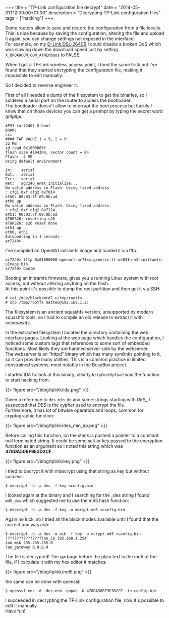 +++
title = "TP-Link configuration file decrypt"
date = "2014-05-31T12:00:00+01:00"
description = "Decrypting TP-Link configuration files"
tags = ["hacking"]
+++

Some routers allow to save and restore the configuration from a file locally.
This is nice because by saving the configuration, altering the file and upload it again,
you can change settings not exposed in the interface.  
For example, on my [D-Link DSL-2640B](https://www.dlink.com/uk/en/products/dsl-2640b-adsl-2-wireless-g-router-with-4-port-10-100-switch)
I could disable a broken QoS which was slowing down the download speed just by setting `X_BROADCOM_COM_ATMEnbQos` to FALSE.

When I got a TP-Link wireless access point, I tried the same trick but I've found that they started encrypting the configuration file, making it impossible to edit manually.  

So I decided to reverse engineer it.

First of all I needed a dump of the filesystem to get the binaries, so I soldered a serial port on the router to access the bootloader.  
The bootloader doesn't allow to interrupt the boot process but luckily I knew that on those devices you can get a prompt by typing the secret word *tpltpltpl*.

```
AP93 (ar7240) U-boot
DRAM:
sri
#### TAP VALUE 1 = 9, 2 = 9
32 MB
id read 0x100000ff
flash size 4194304, sector count = 64
Flash:  4 MB
Using default environment

In:    serial
Out:   serial
Err:   serial
Net:   ag7240_enet_initialize...
No valid address in Flash. Using fixed address
: cfg1 0xf cfg2 0x7014
eth0: 00:03:7f:09:0b:ad
eth0 up
No valid address in Flash. Using fixed address
: cfg1 0xf cfg2 0x7214
eth1: 00:03:7f:09:0b:ad
ATHRS26: resetting s26
ATHRS26: s26 reset done
eth1 up
eth0, eth1
Autobooting in 1 seconds
ar7240>
```

I've compiled an OpenWrt initramfs image and loaded it via tftp:

```
ar7240> tftp 0x81000000 openwrt-ar71xx-generic-tl-wr841n-v8-initramfs-uImage.bin
ar7240> bootm
```

Booting an initramfs firmware, gives you a running Linux system with root access,
but without altering anything on the flash.  
At this point it's possible to dump the root partition and then get it via SSH:

```
# cat /dev/block/mtd2 >/tmp/rootfs
# scp /tmp/rootfs matteo@192.168.1.2:
```

The filesystem is an ancient squashfs version, unsupported by modern squashfs tools, so I had to compile an old release to extract it with *unsquashfs*.

In the extracted filesystem I located the directory containing the web interface pages.
Looking at the web page which handles the configuration,
I noticed some custom tags that references to some sort of embedded functions.
Most likely they are handled server side by the webserver.  
The webserver is an "httpd" binary which has many symlinks pointing to it, so it can provide many utilities.
This is a common practice in limited constrained systems, most notably in the BusyBox project.

I started IDA to look at this binary, clearly `httpConfUpload` was the function to start hacking from.

{{< figure src="/blog/tplink/ida.png" >}}

Given a reference to `des_min_do` and some strings starting with *DES_* I suspected that *DES* is the cypher used to encrypt the file.  
Furthermore, it has lot of bitwise operators and loops, common for cryptographic function:

{{< figure src="/blog/tplink/des_min_do.png" >}}

Before calling this function, on the stack is pushed a pointer to a constant null terminated string.
It could be some salt or key passed to the encryption function as an argument so I noted this string which was **478DA50BF9E3D2CF**.

{{< figure src="/blog/tplink/key.png" >}}

I tried to decrypt it with mdecrypt using that string as key but without success:

```
$ mdecrypt -b -a des -f key <config.bin
```

I looked again at the binary and I searching for the _des string I found `md5_des` which suggested me to use the md5 hash function:

```
$ mdecrypt -b -a des -f key -o mcrypt-md5 <config.bin
```

Again no luck, so I tried all the block modes available until I found that the correct one was *ecb*:

```
$ mdecrypt -b -a des -m ecb -f key -o mcrypt-md5 <config.bin
????????????????lan_ip 192.168.1.254
lan_msk 255.255.255.0
lan_gateway 0.0.0.0
```

The file is decrypted! The garbage before the plain text is the md5 of the file,
if I calculate it with my hex editor it matches:

{{< figure src="/blog/tplink/md5.png" >}}

the same can be done with openssl:

```
$ openssl enc -d -des-ecb -nopad -K 478DA50BF9E3D2CF -in config.bin
```

I succeeded in decrypting the TP-Link configuration file, now it's possible to edit it manually.  
Have fun!
